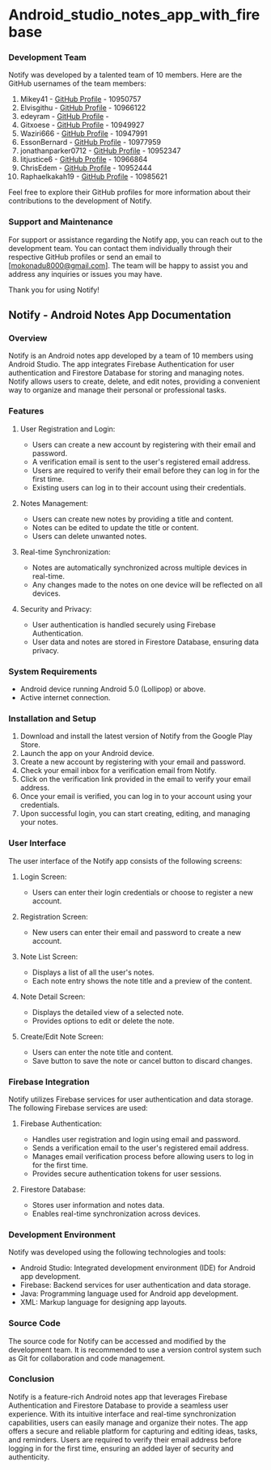 # Android_studio_notes_app_with_firebase
### Development Team
Notify was developed by a talented team of 10 members. Here are the GitHub usernames of the team members:

1. Mikey41 - [GitHub Profile](https://github.com/Mikey41)  - 10950757
2. Elvisgithu - [GitHub Profile](https://github.com/Elvisgithu)  - 10966122
3. edeyram - [GitHub Profile](https://github.com/edeyram)  - 
4. Gitxoese - [GitHub Profile](https://github.com/Gitxoese)  - 10949927
5. Waziri666 - [GitHub Profile](https://github.com/Waziri666)  - 10947991
6. EssonBernard - [GitHub Profile](https://github.com/EssonBernard)  - 10977959
7. jonathanparker0712 - [GitHub Profile](https://github.com/jonathanparker0712)  - 10952347
8. litjustice6 - [GitHub Profile](https://github.com/litjustice6)  - 10966864
9. ChrisEdem - [GitHub Profile](https://github.com/ChrisEdem)  - 10952444
10. Raphaelkakah19 - [GitHub Profile](https://github.com/Raphaelkakah19)  - 10985621


Feel free to explore their GitHub profiles for more information about their contributions to the development of Notify.

### Support and Maintenance
For support or assistance regarding the Notify app, you can reach out to the development team. You can contact them individually through their respective GitHub profiles or send an email to [mokonadu8000@gmail.com]. The team will be happy to assist you and address any inquiries or issues you may have.

Thank you for using Notify!

## Notify - Android Notes App Documentation

### Overview
Notify is an Android notes app developed by a team of 10 members using Android Studio. The app integrates Firebase Authentication for user authentication and Firestore Database for storing and managing notes. Notify allows users to create, delete, and edit notes, providing a convenient way to organize and manage their personal or professional tasks.

### Features
1. User Registration and Login:
   - Users can create a new account by registering with their email and password.
   - A verification email is sent to the user's registered email address.
   - Users are required to verify their email before they can log in for the first time.
   - Existing users can log in to their account using their credentials.

2. Notes Management:
   - Users can create new notes by providing a title and content.
   - Notes can be edited to update the title or content.
   - Users can delete unwanted notes.

3. Real-time Synchronization:
   - Notes are automatically synchronized across multiple devices in real-time.
   - Any changes made to the notes on one device will be reflected on all devices.

4. Security and Privacy:
   - User authentication is handled securely using Firebase Authentication.
   - User data and notes are stored in Firestore Database, ensuring data privacy.

### System Requirements
- Android device running Android 5.0 (Lollipop) or above.
- Active internet connection.

### Installation and Setup
1. Download and install the latest version of Notify from the Google Play Store.
2. Launch the app on your Android device.
3. Create a new account by registering with your email and password.
4. Check your email inbox for a verification email from Notify.
5. Click on the verification link provided in the email to verify your email address.
6. Once your email is verified, you can log in to your account using your credentials.
7. Upon successful login, you can start creating, editing, and managing your notes.

### User Interface
The user interface of the Notify app consists of the following screens:

1. Login Screen:
   - Users can enter their login credentials or choose to register a new account.

2. Registration Screen:
   - New users can enter their email and password to create a new account.

3. Note List Screen:
   - Displays a list of all the user's notes.
   - Each note entry shows the note title and a preview of the content.

4. Note Detail Screen:
   - Displays the detailed view of a selected note.
   - Provides options to edit or delete the note.

5. Create/Edit Note Screen:
   - Users can enter the note title and content.
   - Save button to save the note or cancel button to discard changes.

### Firebase Integration
Notify utilizes Firebase services for user authentication and data storage. The following Firebase services are used:

1. Firebase Authentication:
   - Handles user registration and login using email and password.
   - Sends a verification email to the user's registered email address.
   - Manages email verification process before allowing users to log in for the first time.
   - Provides secure authentication tokens for user sessions.

2. Firestore Database:
   - Stores user information and notes data.
   - Enables real-time synchronization across devices.

### Development Environment
Notify was developed using the following technologies and tools:

- Android Studio: Integrated development environment (IDE) for Android app development.
- Firebase: Backend services for user authentication and data storage.
- Java: Programming language used for Android app development.
- XML: Markup language for designing app layouts.

### Source Code
The source code for Notify can be accessed and modified by the development team. It is recommended to use a version control system such as Git for collaboration and code management.

### Conclusion
Notify is a feature-rich Android notes app that leverages Firebase Authentication and Firestore Database to provide a seamless user experience. With its intuitive interface and real-time synchronization capabilities, users can easily manage and organize their notes. The app offers a secure and reliable platform for capturing and editing ideas, tasks, and reminders. Users are required to verify their email address before logging in for the first time, ensuring an added layer of security and authenticity.
